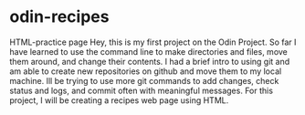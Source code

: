 # odin-recipes
HTML-practice page
Hey, this is my first project on the Odin Project. So far I have learned to use the command line to make directories and files, move them around, and change their contents. I had a brief intro to using git and am able to create new repositories on github and move them to my local machine. Ill be trying to use more git commands to add changes, check status and logs, and commit often with meaningful messages. For this project, I will be creating a recipes web page using HTML.

